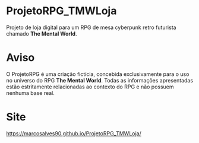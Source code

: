 # ProjetoRPG_TMWLoja
Projeto de loja digital para um RPG de mesa cyberpunk retro futurista chamado <strong>The Mental World</strong>.

# Aviso
O ProjetoRPG é uma criação fictícia, concebida exclusivamente para o uso no universo do RPG <strong>The Mental World</strong>. Todas as informações apresentadas estão estritamente relacionadas ao contexto do RPG e não possuem nenhuma base real.

# Site
https://marcosalves90.github.io/ProjetoRPG_TMWLoja/
